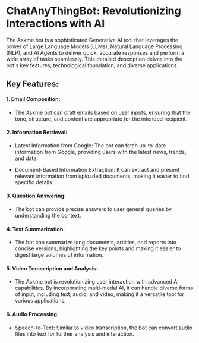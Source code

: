 # ChatAnyThingBot: Revolutionizing Interactions with AI
The Askme bot is a sophisticated Generative AI tool that leverages the power of Large Language Models (LLMs), Natural Language Processing (NLP), and AI Agents to deliver quick, accurate responses and perform a wide array of tasks seamlessly. This detailed description delves into the bot's key features, technological foundation, and diverse applications.
## Key Features:
#### 1. Email Composition:
- The Askme bot can draft emails based on user inputs, ensuring that the tone, structure, and content are appropriate for the intended recipient.

#### 2. Information Retrieval:
- Latest Information from Google: The bot can fetch up-to-date information from Google, providing users with the latest news, trends, and data.

- Document-Based Information Extraction: It can extract and present relevant information from uploaded documents, making it easier to find specific details.

#### 3. Question Answering:
- The bot can provide precise answers to user general queries by understanding the context.

#### 4. Text Summarization:
- The bot can summarize long documents, articles, and reports into concise versions, highlighting the key points and making it easier to digest large volumes of information.

#### 5. Video Transcription and Analysis:
- The Askme bot is revolutionizing user interaction with advanced AI capabilities. By incorporating multi-modal AI, it can handle diverse forms of input, including text, audio, and video, making it a versatile tool for various applications. 

#### 6. Audio Processing:
- Speech-to-Text: Similar to video transcription, the bot can convert audio files into text for further analysis and interaction.


